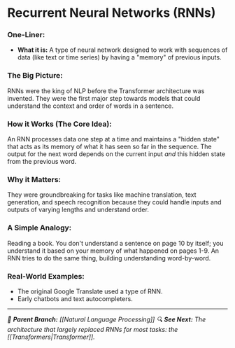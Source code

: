 # Recurrent Neural Networks (RNNs)

### One-Liner:
*   **What it is:** A type of neural network designed to work with sequences of data (like text or time series) by having a "memory" of previous inputs.

### The Big Picture:
RNNs were the king of NLP before the Transformer architecture was invented. They were the first major step towards models that could understand the context and order of words in a sentence.

### How it Works (The Core Idea):
An RNN processes data one step at a time and maintains a "hidden state" that acts as its memory of what it has seen so far in the sequence. The output for the next word depends on the current input *and* this hidden state from the previous word.

### Why it Matters:
They were groundbreaking for tasks like machine translation, text generation, and speech recognition because they could handle inputs and outputs of varying lengths and understand order.

### A Simple Analogy:
Reading a book. You don't understand a sentence on page 10 by itself; you understand it based on your memory of what happened on pages 1-9. An RNN tries to do the same thing, building understanding word-by-word.

### Real-World Examples:
*   The original Google Translate used a type of RNN.
*   Early chatbots and text autocompleters.

---
*🌳 **Parent Branch:** [[Natural Language Processing]]*
*🔍 **See Next:** The architecture that largely replaced RNNs for most tasks: the [[Transformers|Transformer]].*
